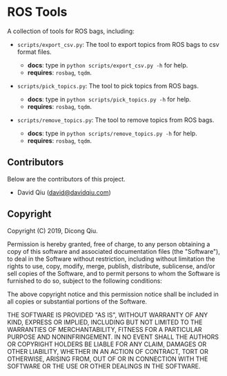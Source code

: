 # ROS Tools

A collection of tools for ROS bags, including:

  * `scripts/export_csv.py`: The tool to export topics from ROS bags to csv
  format files.
    - __docs__: type in `python scripts/export_csv.py -h` for help.
    - __requires__: `rosbag`, `tqdm`.

  * `scripts/pick_topics.py`: The tool to pick topics from ROS bags.
    - __docs__: type in `python scripts/pick_topics.py -h` for help.
    - __requires__: `rosbag`, `tqdm`.

  * `scripts/remove_topics.py`: The tool to remove topics from ROS bags.
    - __docs__: type in `python scripts/remove_topics.py -h` for help.
    - __requires__: `rosbag`, `tqdm`.


## Contributors

Below are the contributors of this project.

* David Qiu (david@davidqiu.com)


## Copyright

Copyright (C) 2019, Dicong Qiu.

Permission is hereby granted, free of charge, to any person obtaining a copy of
this software and associated documentation files (the "Software"), to deal in
the Software without restriction, including without limitation the rights to
use, copy, modify, merge, publish, distribute, sublicense, and/or sell copies
of the Software, and to permit persons to whom the Software is furnished to do
so, subject to the following conditions:

The above copyright notice and this permission notice shall be included in all
copies or substantial portions of the Software.

THE SOFTWARE IS PROVIDED "AS IS", WITHOUT WARRANTY OF ANY KIND, EXPRESS OR
IMPLIED, INCLUDING BUT NOT LIMITED TO THE WARRANTIES OF MERCHANTABILITY,
FITNESS FOR A PARTICULAR PURPOSE AND NONINFRINGEMENT. IN NO EVENT SHALL THE
AUTHORS OR COPYRIGHT HOLDERS BE LIABLE FOR ANY CLAIM, DAMAGES OR OTHER
LIABILITY, WHETHER IN AN ACTION OF CONTRACT, TORT OR OTHERWISE, ARISING FROM,
OUT OF OR IN CONNECTION WITH THE SOFTWARE OR THE USE OR OTHER DEALINGS IN THE
SOFTWARE.
